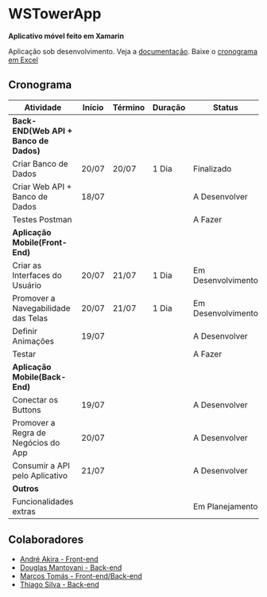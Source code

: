 # WSTowerApp
**Aplicativo móvel feito em Xamarin**

Aplicação sob desenvolvimento.
Veja a [documentação](./Documentos/Documentacao.md "Documentação em .docx"). Baixe o [cronograma em Excel](https://github.com/marcostomas/WSTowerApp/raw/master/Cronograma_Grupo-9.xlsx "Cronograma do grupo 9 em .xlsx")

## Cronograma

|Atividade                              |Início   |Término   |Duração |Status                  |
|---------------------------------------|---------|----------|--------|------------------------|
|**Back-END(Web API + Banco de Dados)** |         |          |        |                        |
|Criar Banco de Dados                   |  20/07  |   20/07  | 1 Dia  |  Finalizado            |
|Criar Web API + Banco de Dados         |  18/07  |          |        |  A Desenvolver         |
|Testes Postman                         |         |          |        |  A Fazer               |
|**Aplicação Mobile(Front-End)**        |         |          |        |                        |
|Criar as Interfaces do Usuário         |  20/07  |   21/07  | 1 Dia  |  Em Desenvolvimento    |
|Promover a Navegabilidade das Telas    |  20/07  |   21/07  | 1 Dia  |  Em Desenvolvimento    |
|Definir Animações                      |  19/07  |          |        |  A Desenvolver         |
|Testar                                 |         |          |        |  A Fazer               |
|**Aplicação Mobile(Back-End)**         |         |          |        |                        |
|Conectar os Buttons                    |  19/07  |          |        |  A Desenvolver         |
|Promover a Regra de Negócios do App    |  20/07  |          |        |  A Desenvolver         |
|Consumir a API pelo Aplicativo         |  21/07  |          |        |  A Desenvolver         |
|**Outros**                             |         |          |        |                        |
|Funcionalidades extras                 |         |          |        |  Em Planejamento       |

## Colaboradores

- [André Akira - Front-end](https://github.com/DevAndreAkira "André Akira")
- [Douglas Mantovani - Back-end](https://github.com/Douglasmantovani "Douglas Mantovani")
- [Marcos Tomás - Front-end/Back-end](https://github.com/marcostomas "Marcos Tomás")
- [Thiago Silva - Back-end](https://github.com/Thihenriquesilva "Thiago Silva")

